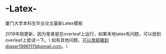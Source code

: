 # -Latex-
厦门大学本科生毕业论文最新Latex模板

2019年刚更新，因为笔者是在overleaf上运行，如果本地latex有问题，可以放到overleaf上尝试一下。\\
如有其他问题，可以发邮箱到digger19961111@gmail.com。\\
